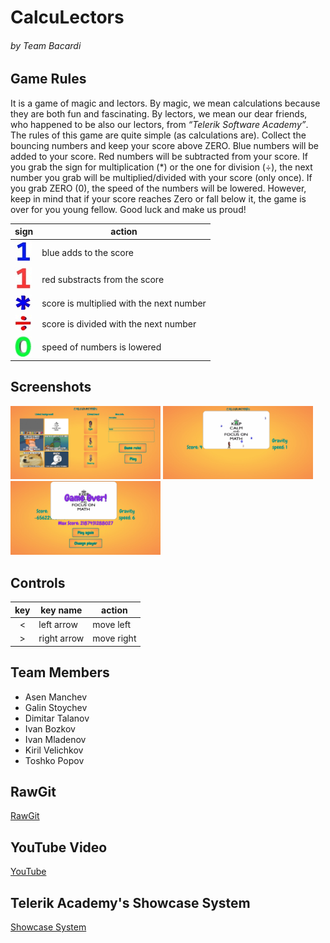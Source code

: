 # CalcuLectors

###### by Team Bacardi

## Game Rules

It is a game of magic and lectors. By magic, we mean calculations because they are both fun and fascinating. By lectors, we mean our dear friends, who happened to be also our lectors, from *“Telerik Software Academy”*. The rules of this game are quite simple (as calculations are). Collect the bouncing numbers and keep your score above ZERO. Blue numbers will be added to your score. Red numbers will be subtracted from your score. If you grab the sign for multiplication (*) or the one for division (÷), the next number you grab will be multiplied/divided with your score (only once). If you grab ZERO (0), the speed of the numbers will be lowered. However, keep in mind that if your score reaches Zero or fall below it, the game is over for you young fellow. Good luck and make us proud!


|   sign |   action   |
|-------------------------------------------------------------|------------------|
| ![](https://github.com/GalinStoychev/TeamBacardi/blob/master/images/signs/oneBlue.jpg?raw=true)  | blue adds to the score |
| ![](https://github.com/GalinStoychev/TeamBacardi/blob/master/images/signs/oneRed.jpg?raw=true)  | red substracts from the score |
| ![](https://github.com/GalinStoychev/TeamBacardi/blob/master/images/signs/multiplyBlue.jpg?raw=true)  | score is multiplied with the next number |
| ![](https://github.com/GalinStoychev/TeamBacardi/blob/master/images/signs/divideRed.jpg?raw=true)  | score is divided with the next number |
| ![](https://github.com/GalinStoychev/TeamBacardi/blob/master/images/signs/zeroGreen.jpg?raw=true)  | speed of numbers is lowered |
 

## Screenshots

<img src="https://github.com/GalinStoychev/TeamBacardi/blob/master/images/others/frontPage.jpg?raw=true" width="240"/>
<img src="https://github.com/GalinStoychev/TeamBacardi/blob/master/images/others/gamePage.jpg?raw=true" width="240"/>
<img src="https://github.com/GalinStoychev/TeamBacardi/blob/master/images/others/gameOver.jpg?raw=true" width="240"/>


## Controls

| key |   key name  |   action   |
|:---:|-------------|------------|
|  <  | left arrow  | move left  |
|  >  | right arrow | move right |

## Team Members
* Asen Manchev
* Galin Stoychev
* Dimitar Talanov
* Ivan Bozkov
* Ivan Mladenov
* Kiril Velichkov
* Toshko Popov

## RawGit
[RawGit](https://rawgit.com/GalinStoychev/TeamBacardi/master/index.html#)

## YouTube Video
[YouTube](https://www.youtube.com/watch?v=GELwiYoPrK4&feature=youtu.be)

## Telerik Academy's Showcase System
[Showcase System](http://best.telerikacademy.com/projects/307/CalcuLectors)